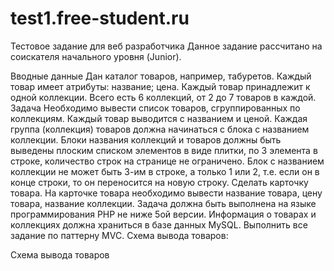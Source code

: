 # test1.free-student.ru
Тестовое задание для веб разработчика
Данное задание рассчитано на соискателя начального уровня (Junior).

Вводные данные
Дан каталог товаров, например, табуретов.
Каждый товар имеет атрибуты:
название;
цена.
Каждый товар принадлежит к одной коллекции.
Всего есть 6 коллекций, от 2 до 7 товаров в каждой.
Задача
Необходимо вывести список товаров, сгруппированных по коллекциям.
Каждый товар выводится с названием и ценой.
Каждая группа (коллекция) товаров должна начинаться с блока с названием коллекции.
Блоки названия коллекций и товаров должны быть выведены плоским списком элементов в виде плитки, по 3 элемента в строке, количество строк на странице не ограничено.
Блок с названием коллекции не может быть 3-им в строке, а только 1 или 2, т.е. если он в конце строки, то он переносится на новую строку.
Сделать карточку товара. На карточке товара необходимо вывести название товара, цену товара, название коллекции.
Задача должна быть выполнена на языке программирования PHP не ниже 5ой версии.
Информация о товарах и коллекциях должна храниться в базе данных MySQL.
Выполнить все задание по паттерну MVC.
Схема вывода товаров:

Схема вывода товаров
